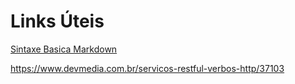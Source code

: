 
# Links Úteis
[Sintaxe Basica Markdown](https://www.markdownguide.org/basic-syntax/)

https://www.devmedia.com.br/servicos-restful-verbos-http/37103
